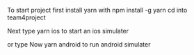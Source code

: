 To start project first install yarn with
npm install -g yarn
cd into team4project

Next type yarn ios to start an ios simulater

or type
Now  yarn android to run android simulater